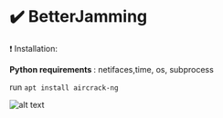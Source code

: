 # :heavy_check_mark: BetterJamming

:heavy_exclamation_mark: Installation: </p>

<b>Python requirements </b>: netifaces,time, os, subprocess </p>
run <code>apt install aircrack-ng</code>


![alt text](https://exoportail.com/wp-content/uploads/2018/04/Wi-Fi-gratuits.jpg) </p>

